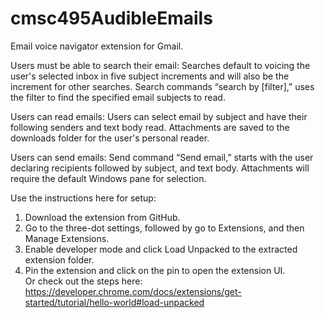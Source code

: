 # cmsc495AudibleEmails
Email voice navigator extension for Gmail. 

Users must be able to search their email: 
Searches default to voicing the user's selected inbox in five subject increments and will also be the increment for other searches. Search commands “search by [filter],” uses the filter to find the specified email subjects to read.  

Users can read emails: 
Users can select email by subject and have their following senders and text body read. Attachments are saved to the downloads folder for the user's personal reader.  

Users can send emails: 
Send command “Send email,” starts with the user declaring recipients followed by subject, and text body. Attachments will require the default Windows pane for selection. 

Use the instructions here for setup:
1. Download the extension from GitHub.
2. Go to the three-dot settings, followed by go to Extensions, and then Manage Extensions. 
3. Enable developer mode and click Load Unpacked to the extracted extension folder.  
4. Pin the extension and click on the pin to open the extension UI.  
Or check out the steps here:  https://developer.chrome.com/docs/extensions/get-started/tutorial/hello-world#load-unpacked
